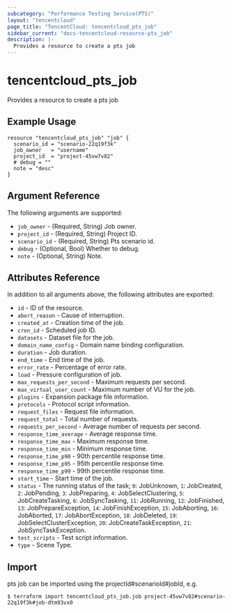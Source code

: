 ```yaml
---
subcategory: "Performance Testing Service(PTS)"
layout: "tencentcloud"
page_title: "TencentCloud: tencentcloud_pts_job"
sidebar_current: "docs-tencentcloud-resource-pts_job"
description: |-
  Provides a resource to create a pts job
---
```


# tencentcloud_pts_job

Provides a resource to create a pts job

## Example Usage

```hcl
resource "tencentcloud_pts_job" "job" {
  scenario_id = "scenario-22q19f3k"
  job_owner   = "username"
  project_id  = "project-45vw7v82"
  # debug = ""
  note = "desc"
}
```

## Argument Reference

The following arguments are supported:

* `job_owner` - (Required, String) Job owner.
* `project_id` - (Required, String) Project ID.
* `scenario_id` - (Required, String) Pts scenario id.
* `debug` - (Optional, Bool) Whether to debug.
* `note` - (Optional, String) Note.

## Attributes Reference

In addition to all arguments above, the following attributes are exported:

* `id` - ID of the resource.
* `abort_reason` - Cause of interruption.
* `created_at` - Creation time of the job.
* `cron_id` - Scheduled job ID.
* `datasets` - Dataset file for the job.
* `domain_name_config` - Domain name binding configuration.
* `duration` - Job duration.
* `end_time` - End time of the job.
* `error_rate` - Percentage of error rate.
* `load` - Pressure configuration of job.
* `max_requests_per_second` - Maximum requests per second.
* `max_virtual_user_count` - Maximum number of VU for the job.
* `plugins` - Expansion package file information.
* `protocols` - Protocol script information.
* `request_files` - Request file information.
* `request_total` - Total number of requests.
* `requests_per_second` - Average number of requests per second.
* `response_time_average` - Average response time.
* `response_time_max` - Maximum response time.
* `response_time_min` - Minimum response time.
* `response_time_p90` - 90th percentile response time.
* `response_time_p95` - 95th percentile response time.
* `response_time_p99` - 99th percentile response time.
* `start_time` - Start time of the job.
* `status` - The running status of the task; `0`: JobUnknown, `1`: JobCreated, `2`: JobPending, `3`: JobPreparing, `4`: JobSelectClustering, `5`: JobCreateTasking, `6`: JobSyncTasking, `11`: JobRunning, `12`: JobFinished, `13`: JobPrepareException, `14`: JobFinishException, `15`: JobAborting, `16`: JobAborted, `17`: JobAbortException, `18`: JobDeleted, `19`: JobSelectClusterException, `20`: JobCreateTaskException, `21`: JobSyncTaskException.
* `test_scripts` - Test script information.
* `type` - Scene Type.


## Import

pts job can be imported using the projectId#scenarioId#jobId, e.g.
```
$ terraform import tencentcloud_pts_job.job project-45vw7v82#scenario-22q19f3k#job-dtm93vx0
```

